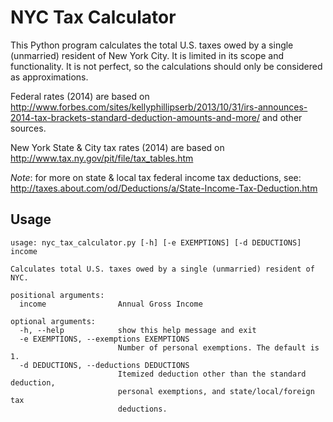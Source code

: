NYC Tax Calculator
==================

This Python program calculates the total U.S. taxes owed by a single (unmarried) 
resident of New York City. It is limited in its scope and functionality. It is 
not perfect, so the calculations should only be considered  as approximations. 

Federal rates (2014) are based on http://www.forbes.com/sites/kellyphillipserb/2013/10/31/irs-announces-2014-tax-brackets-standard-deduction-amounts-and-more/ and other sources.

New York State & City tax rates (2014) are based on http://www.tax.ny.gov/pit/file/tax_tables.htm

*Note*: for more on state & local tax federal income tax deductions, see: http://taxes.about.com/od/Deductions/a/State-Income-Tax-Deduction.htm

Usage
-----
    usage: nyc_tax_calculator.py [-h] [-e EXEMPTIONS] [-d DEDUCTIONS] income

    Calculates total U.S. taxes owed by a single (unmarried) resident of NYC.

    positional arguments:
      income                Annual Gross Income

    optional arguments:
      -h, --help            show this help message and exit
      -e EXEMPTIONS, --exemptions EXEMPTIONS
                            Number of personal exemptions. The default is 1.
      -d DEDUCTIONS, --deductions DEDUCTIONS
                            Itemized deduction other than the standard deduction,
                            personal exemptions, and state/local/foreign tax
                            deductions.


